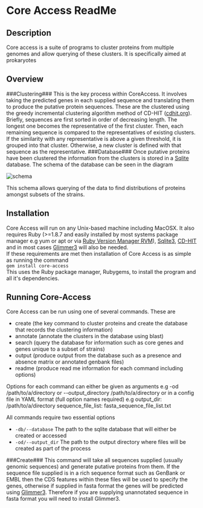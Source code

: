 Core Access ReadMe
==================

Description
-----------
Core access is a suite of programs to cluster proteins from multiple genomes and allow querying of these clusters. It is specifically aimed at prokaryotes

Overview
--------
###Clustering###
This is the key process within CoreAccess. It involves taking the predicted genes in each supplied sequence and translating them to produce the putative protein sequences. These are the clustered using the greedy incremental clustering algorithm method of CD-HIT ([cdhit.org](http://cd-hit.org)). Briefly, sequences are first sorted in order of decreasing length. The longest one becomes the representative of the first cluster. Then, each remaining sequence is compared to the representatives of existing clusters. If the similarity with any representative is above a given threshold, it is grouped into that cluster. Otherwise, a new cluster is defined with that sequence as the representative.
###Database###
Once putative proteins have been clustered the information from the clusters is stored in a [Sqlite](http://www.sqlite.org) database. The schema of the database can be seen in the diagram

 ![schema](core-access/raw/master/Schema.png)

This schema allows querying of the data to find distributions of proteins amongst subsets of the strains.

Installation
------------
Core Access will run on any Unix-based machine including MacOSX. It also requires Ruby (>=1.8.7 and easily installed by most systems package manager e.g yum or apt or via [Ruby Version Manager RVM](https://rvm.io)), [Sqlite3](http://www.sqlite.org/), [CD-HIT](http://weizhong-lab.ucsd.edu/cd-hit) and in most cases [Glimmer3](http://www.cbcb.umd.edu/software/glimmer) will also be needed.  
If these requirements are met then installation of Core Access is as simple as running the command  
 `gem install core-access`  
This uses the Ruby package manager, Rubygems, to install the program and all it's dependencies.

Running Core-Access
-------------------
Core Access can be run using one of several commands. These are

*  create (the key command to cluster proteins and create the database that records the clustering information)
*  annotate (annotate the clusters in the database using blast)
*  search (query the database for information such as core genes and genes unique to a subset of strains)
*  output (produce output from the database such as a presence and absence matrix or annotated genbank files)
*  readme (produce read me information for each command including options)

Options for each command can either be given as arguments e.g -od /path/to/a/directory or --output_directory /path/to/a/directory or in a config file in YAML format (full option names required) e.g
    output_dir: /path/to/a/directory
    sequence_file_list: fasta_sequence_file_list.txt

All commands require two essential options

*  `-db/--database` The path to the sqlite database that will either be created or accessed
*  `-od/--output_dir` The path to the output directory where files will be created as part of the process

###Create###
This command will take all sequences supplied (usually genomic sequences) and generate putative proteins from them. If the sequence file supplied is in a rich sequence format such as GenBank or EMBL then the CDS features within these files will be used to specify the genes, otherwise if supplied in fasta format the genes will be predicted using [Glimmer3](http://www.cbcb.umd.edu/software/glimmer). Therefore if you are supplying unannotated sequence in fasta format you will need to install Glimmer3.

